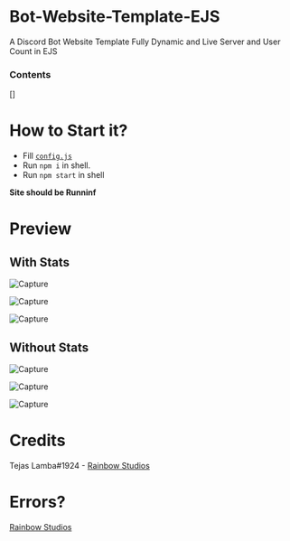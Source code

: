 # Bot-Website-Template-EJS
A Discord Bot Website Template Fully Dynamic and Live Server and User Count in EJS

### Contents 
[]

# How to Start it?

- Fill [`config.js`](https://github.com/TajuModding/Bot-Website-Template-EJS/blob/main/config.js)
- Run `npm i` in shell.
- Run `npm start` in shell

**Site should be Runninf**

# Preview
## With Stats
![Capture](https://user-images.githubusercontent.com/73745640/134189416-00ada458-b4af-4e3c-9a6a-700876e34ccc.PNG)

![Capture](https://user-images.githubusercontent.com/73745640/134189607-57d01a12-414b-47e6-913d-4d0820eef184.PNG)

![Capture](https://user-images.githubusercontent.com/73745640/134189771-4a3beedd-ad55-4c16-872b-c54ea2733839.PNG)

## Without Stats
![Capture](https://user-images.githubusercontent.com/73745640/134189943-d595fc41-f760-4f86-a317-6d3adad473f5.PNG)

![Capture](https://user-images.githubusercontent.com/73745640/134189607-57d01a12-414b-47e6-913d-4d0820eef184.PNG)

![Capture](https://user-images.githubusercontent.com/73745640/134189771-4a3beedd-ad55-4c16-872b-c54ea2733839.PNG)

# Credits

Tejas Lamba#1924 - [Rainbow Studios](https://groovy2.xyz/discord)

# Errors? 

 [Rainbow Studios](https://groovy2.xyz/discord)
